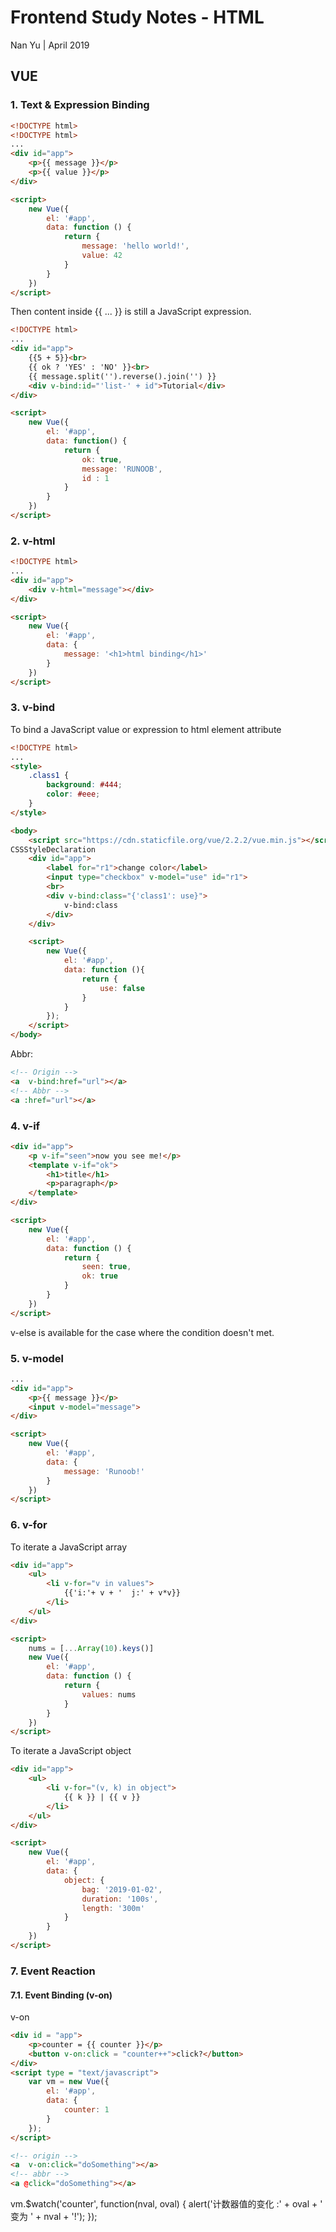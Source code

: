 # Frontend Study Notes - HTML  
Nan Yu | April 2019   
  
## VUE
### 1. Text & Expression Binding
```html
<!DOCTYPE html>
<!DOCTYPE html>
...
<div id="app">
	<p>{{ message }}</p>
	<p>{{ value }}</p>
</div>

<script>
	new Vue({
		el: '#app',
		data: function () {
			return {
				message: 'hello world!',
				value: 42
			}
		}
	})
</script>
```

Then content inside {{ ... }} is still a JavaScript expression.
```html
<!DOCTYPE html>
...
<div id="app">
	{{5 + 5}}<br>
	{{ ok ? 'YES' : 'NO' }}<br>
	{{ message.split('').reverse().join('') }}
	<div v-bind:id="'list-' + id">Tutorial</div>
</div>

<script>
	new Vue({
		el: '#app',
		data: function() {
			return {
				ok: true,
				message: 'RUNOOB',
				id : 1
			}
		}
	})
</script>
```

### 2. v-html
```html
<!DOCTYPE html>
...
<div id="app">
	<div v-html="message"></div>
</div>

<script>
	new Vue({
		el: '#app',
		data: {
			message: '<h1>html binding</h1>'
		}
	})
</script>
```

### 3. v-bind
To bind a JavaScript value or expression to html element attribute
```html
<!DOCTYPE html>
...
<style>
	.class1 {
		background: #444;
		color: #eee;
	}
</style>

<body>
	<script src="https://cdn.staticfile.org/vue/2.2.2/vue.min.js"></script>
CSSStyleDeclaration
	<div id="app">
		<label for="r1">change color</label>
		<input type="checkbox" v-model="use" id="r1">
		<br>
		<div v-bind:class="{'class1': use}">
			v-bind:class
		</div>
	</div>

	<script>
		new Vue({
			el: '#app',
			data: function (){
				return {
					use: false
				}
			}
		});
	</script>
</body>
```

Abbr: 
```html
<!-- Origin --> 
<a  v-bind:href="url"></a>  
<!-- Abbr -->  
<a :href="url"></a>
```
### 4. v-if
```html
<div id="app">
	<p v-if="seen">now you see me!</p>
	<template v-if="ok">
		<h1>title</h1>
		<p>paragraph</p>
	</template>
</div>

<script>
	new Vue({
		el: '#app',
		data: function () {
			return {
				seen: true,
				ok: true
			}
		}
	})
</script>
```
v-else is available for the case where the condition doesn't met.

### 5. v-model

```html
...
<div id="app">
	<p>{{ message }}</p>
	<input v-model="message">
</div>

<script>
	new Vue({
		el: '#app',
		data: {
			message: 'Runoob!'
		}
	})
</script>
```

### 6. v-for
To iterate a JavaScript array
```html
<div id="app">
	<ul>
		<li v-for="v in values">
			{{'i:'+ v + '  j:' + v*v}}
		</li>
	</ul>
</div>

<script>
	nums = [...Array(10).keys()]
	new Vue({
		el: '#app',
		data: function () {
			return {
				values: nums
			}
		}
	})
</script>
```

To iterate a JavaScript object
```html
<div id="app">
	<ul>
		<li v-for="(v, k) in object">
			{{ k }} | {{ v }}
		</li>
	</ul>
</div>

<script>
	new Vue({
		el: '#app',
		data: {
			object: {
				bag: '2019-01-02',
				duration: '100s',
				length: '300m'
			}
		}
	})
</script>
```

### 7. Event Reaction
#### 7.1. Event Binding (v-on) 
v-on

```html
<div id = "app">
	<p>counter = {{ counter }}</p>
	<button v-on:click = "counter++">click?</button>
</div>
<script type = "text/javascript">
	var vm = new Vue({
		el: '#app',
		data: {
			counter: 1
		}
	});
</script>
```
```html
<!-- origin -->
<a  v-on:click="doSomething"></a> 
<!-- abbr --> 
<a @click="doSomething"></a>
```


 vm.$watch('counter', function(nval, oval) {
    alert('计数器值的变化 :' + oval + ' 变为 ' + nval + '!');
 });
<!--stackedit_data:
eyJoaXN0b3J5IjpbMzI5Njg4MDIwLDE1MjI0MzI0OTksLTMwOD
U2MjgzNCwtMTU1Nzc2OTY0MiwtODgxOTkxOTQ1LDY4MDU5NjY4
NSw3MTI0MzE3ODUsLTE1MjkyNzIzMzMsLTkxODk3MzA2NSwtMT
k3ODY1MzI4NCw2OTk5MDA1ODQsMTU0NjkwMzAsLTk5MjgwNjMx
NywxNzQ5MDE5ODUsLTE1MjIxNTkwNTYsMjA0ODA3NzQ5Myw0Nj
EzOTkzNCwtMTcyOTA4MjIyLC03MTAxNTgzMjZdfQ==
-->